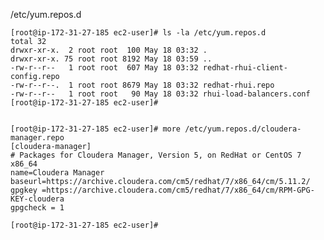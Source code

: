 
/etc/yum.repos.d

	[root@ip-172-31-27-185 ec2-user]# ls -la /etc/yum.repos.d
	total 32
	drwxr-xr-x.  2 root root  100 May 18 03:32 .
	drwxr-xr-x. 75 root root 8192 May 18 03:59 ..
	-rw-r--r--   1 root root  607 May 18 03:32 redhat-rhui-client-config.repo
	-rw-r--r--.  1 root root 8679 May 18 03:32 redhat-rhui.repo
	-rw-r--r--   1 root root   90 May 18 03:32 rhui-load-balancers.conf
	[root@ip-172-31-27-185 ec2-user]#

	
	[root@ip-172-31-27-185 ec2-user]# more /etc/yum.repos.d/cloudera-manager.repo
	[cloudera-manager]
	# Packages for Cloudera Manager, Version 5, on RedHat or CentOS 7 x86_64
	name=Cloudera Manager
	baseurl=https://archive.cloudera.com/cm5/redhat/7/x86_64/cm/5.11.2/
	gpgkey =https://archive.cloudera.com/cm5/redhat/7/x86_64/cm/RPM-GPG-KEY-cloudera
	gpgcheck = 1

	[root@ip-172-31-27-185 ec2-user]#